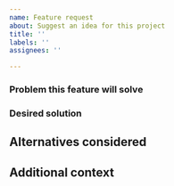 ```yaml
---
name: Feature request
about: Suggest an idea for this project
title: ''
labels: ''
assignees: ''

---
```


<!-- By contributing to this project, you agree to abide by the thoughtbot Code
of Conduct: https://thoughtbot.com/open-source-code-of-conduct -->

### Problem this feature will solve

<!-- A clear and concise description of what the problem is. Ex. When doing
[...] I find it difficult to [...] -->

### Desired solution

<!-- The feature or change that would solve the problem -->

## Alternatives considered

<!-- Any alternative solutions or features you've considered. -->

## Additional context

<!-- Add any other context about this feature request. -->
